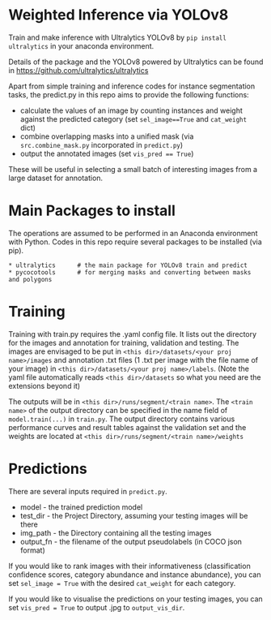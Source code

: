 # Weighted Inference via YOLOv8

Train and make inference with Ultralytics YOLOv8 by ```pip install ultralytics``` in your anaconda environment.

Details of the package and the YOLOv8 powered by Ultralytics can be found in <url>https://github.com/ultralytics/ultralytics</url>

Apart from simple training and inference codes for instance segmentation tasks, the predict.py in this repo aims to provide the following functions:
* calculate the values of an image by counting instances and weight against the predicted category (set ```sel_image==True``` and ```cat_weight``` dict)
* combine overlapping masks into a unified mask (via ```src.combine_mask.py``` incorporated in ```predict.py```)
* output the annotated images (set ```vis_pred == True```)

These will be useful in selecting a small batch of interesting images from a large dataset for annotation.

# Main Packages to install

The operations are assumed to be performed in an Anaconda environment with Python. Codes in this repo require several packages to be installed (via pip).
```
* ultralytics      # the main package for YOLOv8 train and predict
* pycocotools      # for merging masks and converting between masks and polygons
```

# Training

Training with train.py requires the .yaml config file. It lists out the directory for the images and annotation for training, validation and testing. The images are envisaged to be put in
```<this dir>/datasets/<your proj name>/images``` and annotation .txt files (1 .txt per image with the file name of your image) in ```<this dir>/datasets/<your proj name>/labels```.
(Note the yaml file automatically reads ```<this dir>/datasets``` so what you need are the extensions beyond it)

The outputs will be in ```<this dir>/runs/segment/<train name>```. The ```<train name>``` of the output directory can be specified in the name field of ```model.train(...)``` in ```train.py```. The output directory contains various performance curves and result tables against the validation set and the weights are located at ```<this dir>/runs/segment/<train name>/weights```

# Predictions

There are several inputs required in ```predict.py```.

* model - the trained prediction model
* test_dir - the Project Directory, assuming your testing images will be there
* img_path - the Directory containing all the testing images
* output_fn - the filename of the output pseudolabels (in COCO json format)

If you would like to rank images with their informativeness (classification confidence scores, category abundance and instance abundance), you can set ```sel_image = True``` with the desired ```cat_weight``` for each category.

If you would like to visualise the predictions on your testing images, you can set ```vis_pred = True``` to output .jpg to ```output_vis_dir```.
